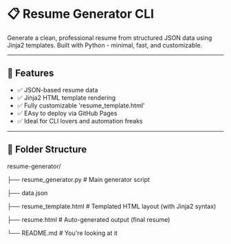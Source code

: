 # 📋 Resume Generator CLI

Generate a clean, professional resume from structured JSON data using Jinja2 templates.
Built with Python - minimal, fast, and customizable.

---

## 🚀 Features

- ✅ JSON-based resume data
- ✅ Jinja2 HTML template rendering
- ✅ Fully customizable 'resume_template.html'
- ✅ EAsy to deploy via GitHub Pages
- ✅ Ideal for CLI lovers and automation freaks

---

## 📁 Folder Structure

resume-generator/


├── resume_generator.py # Main generator script

├── data.json 

├── resume_template.html # Templated HTML layout (with Jinja2 syntax)

├── resume.html # Auto-generated output (final resume)

└── README.md # You're looking at it